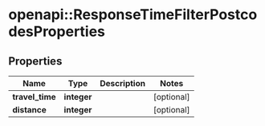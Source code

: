 # openapi::ResponseTimeFilterPostcodesProperties

## Properties
Name | Type | Description | Notes
------------ | ------------- | ------------- | -------------
**travel_time** | **integer** |  | [optional] 
**distance** | **integer** |  | [optional] 


